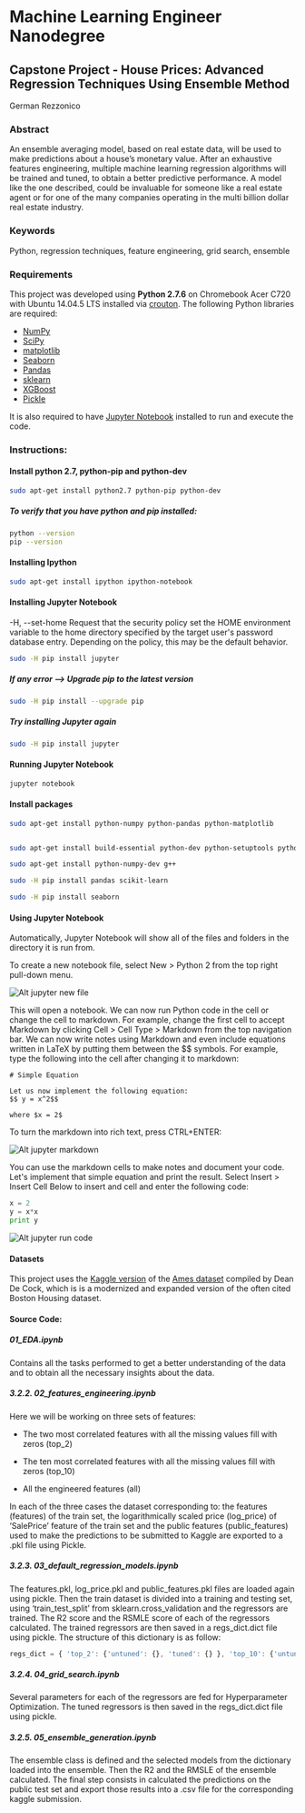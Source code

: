 # Machine Learning Engineer Nanodegree

## Capstone Project - House Prices: Advanced Regression Techniques Using Ensemble Method

German Rezzonico

### Abstract
An ensemble averaging model, based on real estate data, will be used to make predictions about a house’s monetary value. After an exhaustive features engineering, multiple machine learning regression algorithms will be trained and tuned, to obtain a better predictive performance. A model like the one described, could be invaluable for someone like a real estate agent or for one of the many companies operating in the multi billion dollar real estate industry.

### Keywords
Python, regression techniques, feature engineering, grid search, ensemble

### Requirements
This project was developed using **Python 2.7.6** on Chromebook Acer C720 with Ubuntu 14.04.5 LTS installed via [crouton](https://github.com/dnschneid/crouton). The following Python libraries are required:

- [NumPy](http://www.numpy.org/)
- [SciPy](https://www.scipy.org/)
- [matplotlib](http://matplotlib.org/)
- [Seaborn](http://seaborn.pydata.org/)
- [Pandas](http://pandas.pydata.org/)
- [sklearn](http://scikit-learn.org/stable/)
- [XGBoost](https://xgboost.readthedocs.io/en/latest/)
- [Pickle](https://docs.python.org/2/library/pickle.html)

It is also required to have [Jupyter Notebook](http://jupyter.org/) installed to run and execute the code.

### Instructions:

#### Install python 2.7, python-pip and python-dev

```sh
sudo apt-get install python2.7 python-pip python-dev
```

##### To verify that you have python and pip installed:

```sh
python --version
pip --version
```

#### Installing Ipython

```sh
sudo apt-get install ipython ipython-notebook
```

#### Installing Jupyter Notebook
-H, --set-home
Request that the security policy set the HOME environment variable to the home directory specified by the target user's password database entry. Depending on the policy, this may be the default behavior.

```sh
sudo -H pip install jupyter
```

##### If any error --> Upgrade pip to the latest version

```sh
sudo -H pip install --upgrade pip
```

##### Try installing Jupyter again

```sh
sudo -H pip install jupyter
```

#### Running Jupyter Notebook

```sh
jupyter notebook
```

#### Install packages

```sh
sudo apt-get install python-numpy python-pandas python-matplotlib


sudo apt-get install build-essential python-dev python-setuptools python-numpy python-scipy libatlas-dev libatlas3gf-base libfreetype6-dev libpng-dev g++ python-matplotlib

sudo apt-get install python-numpy-dev g++

sudo -H pip install pandas scikit-learn

sudo -H pip install seaborn

```

#### Using Jupyter Notebook

Automatically, Jupyter Notebook will show all of the files and folders in the directory it is run from.

To create a new notebook file, select New > Python 2 from the top right pull-down menu.

![Alt jupyter new file](https://assets.digitalocean.com/articles/jupyter_notebook/create_python2_notebook.png)

This will open a notebook. We can now run Python code in the cell or change the cell to markdown. For example, change the first cell to accept Markdown by clicking Cell > Cell Type > Markdown from the top navigation bar. We can now write notes using Markdown and even include equations written in LaTeX by putting them between the $$ symbols. For example, type the following into the cell after changing it to markdown:

```
# Simple Equation

Let us now implement the following equation:
$$ y = x^2$$

where $x = 2$
```

To turn the markdown into rich text, press CTRL+ENTER:

![Alt jupyter markdown](https://assets.digitalocean.com/articles/jupyter_notebook/markdown_results.png)

You can use the markdown cells to make notes and document your code. Let's implement that simple equation and print the result. Select Insert > Insert Cell Below to insert and cell and enter the following code:

```py
x = 2
y = x*x
print y
```

![Alt jupyter run code](https://assets.digitalocean.com/articles/jupyter_notebook/equations_results.png)

#### Datasets

This project uses the [Kaggle version](https://www.kaggle.com/c/house-prices-advanced-regression-techniques/data) of the [Ames dataset](http://www.amstat.org/publications/jse/v19n3/decock.pdf) compiled by Dean De Cock, which is is a modernized and expanded version of the often cited Boston Housing dataset.

#### Source Code:

##### 01_EDA.ipynb

Contains all the tasks performed to get a better understanding of the data and to obtain all the necessary insights about the data.

##### 3.2.2. 02_features_engineering.ipynb
Here we will be working on three sets of features:

- The two most correlated features with all the missing values fill with zeros (top_2)

- The ten most correlated features with all the missing values fill with zeros (top_10)

- All the engineered features (all)

In each of the three cases the dataset corresponding to: the features (features) of the train set, the logarithmically scaled price (log_price) of ‘SalePrice’ feature of the train set and the public features (public_features) used to make the predictions to be submitted to Kaggle are exported to a .pkl file using Pickle.

##### 3.2.3. 03_default_regression_models.ipynb

The features.pkl, log_price.pkl and public_features.pkl files are loaded again using pickle.
Then the train dataset is divided into a training and testing set, using ‘train_test_split’ from sklearn.cross_validation and the regressors are trained. The R2 score and the RSMLE score of each of the regressors calculated.
The trained regressors are then saved in a regs_dict.dict file using pickle.
The structure of this dictionary is as follow:
```js
regs_dict = { 'top_2': {'untuned': {}, 'tuned': {} }, 'top_10': {'untuned': {}, 'tuned': {} }, 'all': {'untuned': {}, 'tuned': {} } }
```

##### 3.2.4. 04_grid_search.ipynb

Several parameters for each of the regressors are fed for Hyperparameter Optimization. The tuned regressors is then saved in the regs_dict.dict file using pickle.

##### 3.2.5. 05_ensemble_generation.ipynb

The ensemble class is defined and the selected models from the dictionary loaded into the ensemble. Then the R2 and the RMSLE of the ensemble calculated.
The final step consists in calculated the predictions on the public test set and export those results into a .csv file for the corresponding kaggle submission.
